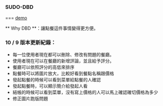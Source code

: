 ### SUDO-DBD ###
===
[demo](http://stagingdbd.herokuapp.com)

** Why DBD **：讓點餐這件事情變得更方便。


### 10 / 9 版本更新紀錄：
* 每一位使用者現在都可以刪除、修改有問題的餐廳。
* 使用者現在可以在餐廳的新增評論，並且給予評分。
* 餐廳可以依照評分的高低來排序
* 點餐時可以將圖片放大，比較好看到餐點名稱跟價格
* 發起點餐的時候可以看到菜單給點餐的人確認
* 發起點餐時，可以顯示簡介給發起人看
* 結帳的時候可以看到菜單，沒有寫上價格的人可以馬上確認確切價格為多少
* 修正圖片跑版問題
